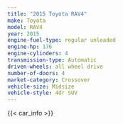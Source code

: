 ```yaml
---
title: "2015 Toyota RAV4"
make: Toyota
model: RAV4
year: 2015
engine-fuel-type: regular unleaded
engine-hp: 176
engine-cylinders: 4
transmission-type: Automatic
driven-wheels: all wheel drive
number-of-doors: 4
market-category: Crossover
vehicle-size: Midsize
vehicle-style: 4dr SUV
---
```


{{< car_info >}}
